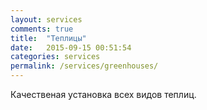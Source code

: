 ```yaml
---
layout: services
comments: true
title:  "Теплицы"
date:   2015-09-15 00:51:54
categories: services
permalink: /services/greenhouses/
---
```


Качественая установка всех видов теплиц.
             